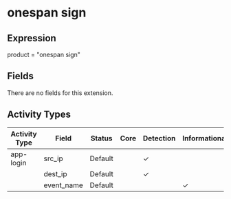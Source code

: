 onespan sign
============

Expression
----------

product = "onespan sign"

Fields
------

There are no fields for this extension.

Activity Types
--------------

| Activity Type | Field      | Status  | Core | Detection | Informational |
| ------------- | ---------- | ------- | ---- | --------- | ------------- |
| app-login     | src_ip     | Default |      | &#10003;  |               |
|               | dest_ip    | Default |      | &#10003;  |               |
|               | event_name | Default |      |           | &#10003;      |

